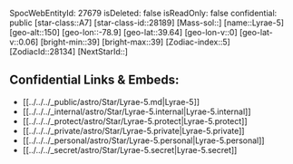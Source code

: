 ﻿---
location: [39.64,78.9,150]
type: Star
tags:
- astro/Star

---
SpocWebEntityId: 27679
isDeleted: false
isReadOnly: false
confidential: public
[star-class::A7]
[star-class-id::28189]
[Mass-sol::]
[name::Lyrae-5]
[geo-alt::150]
[geo-lon::-78.9]
[geo-lat::39.64]
[geo-lon-v::0]
[geo-lat-v::0.06]
[bright-min::39]
[bright-max::39]
[Zodiac-index::5]
[ZodiacId::28134]
[NextStarId::]



## Confidential Links & Embeds: 
- [[../../../_public/astro/Star/Lyrae-5.md|Lyrae-5]] 
- [[../../../_internal/astro/Star/Lyrae-5.internal|Lyrae-5.internal]] 
- [[../../../_protect/astro/Star/Lyrae-5.protect|Lyrae-5.protect]] 
- [[../../../_private/astro/Star/Lyrae-5.private|Lyrae-5.private]] 
- [[../../../_personal/astro/Star/Lyrae-5.personal|Lyrae-5.personal]] 
- [[../../../_secret/astro/Star/Lyrae-5.secret|Lyrae-5.secret]] 
